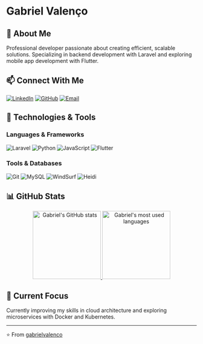 # Gabriel Valenço

## 👋 About Me
Professional developer passionate about creating efficient, scalable solutions. Specializing in backend development with Laravel and exploring mobile app development with Flutter.

## 📫 Connect With Me
[![LinkedIn](https://img.shields.io/badge/LinkedIn-Gabriel_Valenço-0077B5?style=for-the-badge&logo=linkedin)](https://www.linkedin.com/in/gabriel-valen%C3%A7o-480b43276/)
[![GitHub](https://img.shields.io/badge/GitHub-Portfolio-181717?style=for-the-badge&logo=github)]([[https://github.com/gabrielvalenco/curriculum/settings/pages](https://gabrielvalenco.github.io/portfolio/)](https://gabrielvalenco.github.io/portfolio/))
[![Email](https://img.shields.io/badge/Email-gabrielvalencoofc@gmail.com-D14836?style=for-the-badge&logo=gmail)](mailto:gabrielvalencoofc@gmail.com)

## 🔧 Technologies & Tools

### Languages & Frameworks
![Laravel](https://img.shields.io/badge/Laravel-FF2D20?style=for-the-badge&logo=laravel&logoColor=white)
![Python](https://img.shields.io/badge/Python-3776AB?style=for-the-badge&logo=python&logoColor=white)
![JavaScript](https://img.shields.io/badge/JavaScript-F7DF1E?style=for-the-badge&logo=javascript&logoColor=black)
![Flutter](https://img.shields.io/badge/Flutter-02569B?style=for-the-badge&logo=flutter&logoColor=white)

### Tools & Databases
![Git](https://img.shields.io/badge/Git-F05032?style=for-the-badge&logo=git&logoColor=white)
![MySQL](https://img.shields.io/badge/MySQL-4479A1?style=for-the-badge&logo=mysql&logoColor=white)
![WindSurf](https://img.shields.io/badge/WindSurf-0078D7?style=for-the-badge)
![Heidi](https://img.shields.io/badge/HeidiSQL-4479A1?style=for-the-badge)

## 📊 GitHub Stats

<div align="center">
  <a href="https://github.com/gabrielvalenco">
    <img src="https://github-readme-stats.vercel.app/api?username=gabrielvalenco&show_icons=true&theme=dark&include_all_commits=true&count_private=true" height="180em" alt="Gabriel's GitHub stats"/>
  </a>
  <a href="https://github.com/gabrielvalenco">
    <img src="https://github-readme-stats.vercel.app/api/top-langs/?username=gabrielvalenco&layout=compact&langs_count=8&theme=dark" height="180em" alt="Gabriel's most used languages"/>
  </a>
</div>

## 🚀 Current Focus
Currently improving my skills in cloud architecture and exploring microservices with Docker and Kubernetes.

---

⭐️ From [gabrielvalenco](https://github.com/gabrielvalenco)
